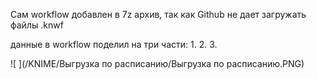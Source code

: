 Сам workflow добавлен в 7z архив, так как Github не дает загружать файлы .knwf

данные в workflow поделил на три части:
1. 
2.
3.

![ ](/KNIME/Выгрузка по расписанию/Выгрузка по расписанию.PNG)
